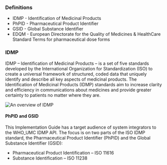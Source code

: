 ### Definitions
- IDMP - Identification of Medicinal Products
- PhPID - Pharmaceutical Product Identifier
- GSID - Global Substance Identifier
- EDQM - European Directorate for the Quality of Medicines & HealthCare Standard Terms for pharmaceutical dose forms

### IDMP

IDMP – Identification of Medicinal Products – is a set of five standards developed by the International Organization for Standardization (ISO) to create a universal framework of structured, coded data that uniquely identify and describe all key aspects of medicinal products.
The Identification of Medicinal Products (IDMP) standards aim to increase clarity and efficiency in communications about medicines and provide greater certainty to patients no matter where they are.

<img src="Overview.png" alt="An overview of IDMP"/>
<br clear="all"/>

#### PhPID and GSID 

This Implementation Guide has a target audience of system integrators to the WHO_UMC IDMP API. The focus is on two parts of the ISO IDMP standard, the Pharmaceutical Product Identifier (PhPID) and the Global Substance Identifier (GSID):
- Pharmaceutical Product Identification – ISO 11616 
- Substance Identification – ISO 11238
